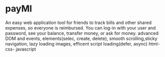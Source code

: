 # payMI
An easy web application tool for friends to track bills and other shared expenses, so everyone is reimbursed. You can log-in with your user and password, see your balance, transfer money, or ask for money.
advanced DOM and events, elements(selec, create, delete), smooth scrolling,sticky navigation, lazy loading images, efficent script loading(defer, async)
html-css- javascript
